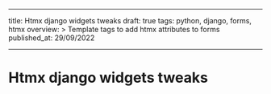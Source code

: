 ___
title: Htmx django widgets tweaks
draft: true
tags: python, django, forms, htmx
overview: >
    Template tags to add htmx attributes to forms
published_at: 29/09/2022
___

# Htmx django widgets tweaks
